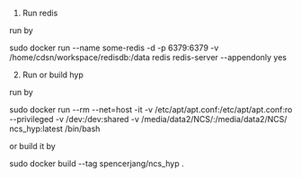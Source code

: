 1. Run redis 

run by 

sudo docker run --name some-redis -d -p 6379:6379 -v /home/cdsn/workspace/redisdb:/data redis redis-server --appendonly yes

2. Run or build hyp

run by 

sudo docker run --rm --net=host -it -v /etc/apt/apt.conf:/etc/apt/apt.conf:ro --privileged -v /dev:/dev:shared -v /media/data2/NCS/:/media/data2/NCS/ ncs_hyp:latest /bin/bash 

or build it by

sudo docker build --tag spencerjang/ncs_hyp .
